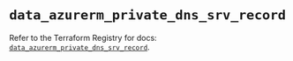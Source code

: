 # `data_azurerm_private_dns_srv_record`

Refer to the Terraform Registry for docs: [`data_azurerm_private_dns_srv_record`](https://registry.terraform.io/providers/hashicorp/azurerm/4.11.0/docs/data-sources/private_dns_srv_record).
